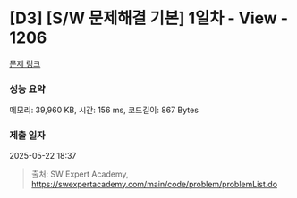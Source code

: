 # [D3] [S/W 문제해결 기본] 1일차 - View - 1206 

[문제 링크](https://swexpertacademy.com/main/code/problem/problemDetail.do?contestProbId=AV134DPqAA8CFAYh) 

### 성능 요약

메모리: 39,960 KB, 시간: 156 ms, 코드길이: 867 Bytes

### 제출 일자

2025-05-22 18:37



> 출처: SW Expert Academy, https://swexpertacademy.com/main/code/problem/problemList.do